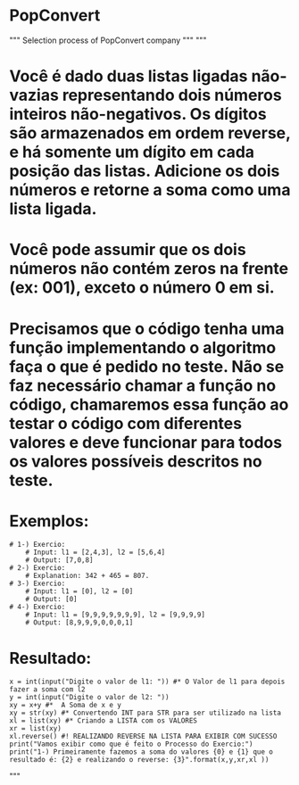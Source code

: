 # PopConvert
""" Selection process of PopConvert company """
"""
# Você é dado duas listas ligadas não-vazias representando dois números inteiros não-negativos. Os dígitos são armazenados em ordem reverse, e há somente um dígito em cada posição das listas. Adicione os dois números e retorne a soma como uma lista ligada.
# Você pode assumir que os dois números não contém zeros na frente (ex: 001), exceto o número 0 em si.
# Precisamos que o código tenha uma função implementando o algoritmo faça o que é pedido no teste. Não se faz necessário chamar a função no código, chamaremos essa função ao testar o código com diferentes valores e deve funcionar para todos os valores possíveis descritos no teste.
# Exemplos:
    # 1-) Exercio:
        # Input: l1 = [2,4,3], l2 = [5,6,4]
        # Output: [7,0,8]
    # 2-) Exercio:
        # Explanation: 342 + 465 = 807.
    # 3-) Exercio:
        # Input: l1 = [0], l2 = [0]
        # Output: [0]
    # 4-) Exercio:
        # Input: l1 = [9,9,9,9,9,9,9], l2 = [9,9,9,9]
        # Output: [8,9,9,9,0,0,0,1]
# Resultado:
    x = int(input("Digite o valor de l1: ")) #* O Valor de l1 para depois fazer a soma com l2
    y = int(input("Digite o valor de l2: ")) 
    xy = x+y #*  A Soma de x e y
    xy = str(xy) #* Convertendo INT para STR para ser utilizado na lista 
    xl = list(xy) #* Criando a LISTA com os VALORES
    xr = list(xy)
    xl.reverse() #! REALIZANDO REVERSE NA LISTA PARA EXIBIR COM SUCESSO
    print("Vamos exibir como que é feito o Processo do Exercio:")
    print("1-) Primeiramente fazemos a soma do valores {0} e {1} que o resultado é: {2} e realizando o reverse: {3}".format(x,y,xr,xl ))
"""
